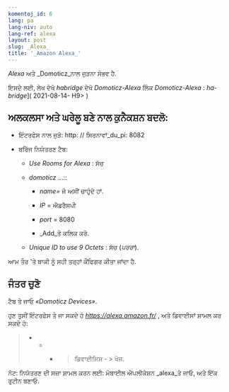 ```yaml
---
komentoj_id: 6
lang: pa
lang-niv: auto
lang-ref: alexa
layout: post
slug: _Alexa_
title: '_Amazon Alexa_'
---
```


 _Alexa_ ਅਤੇ _Domoticz_ਨਾਲ ਜੁੜਨਾ ਸੰਭਵ ਹੈ.

ਇਸਦੇ ਲਈ, ਲੇਖ ਦੇਖੋ  _habridge_ ਦੇਖੋ  _Domoticz-Alexa_  ਲਿੰਕ  _Domoticz-Alexa_ :  _ha-bridge_]( 2021-08-14- H9> )


## ਅਲਕਲਸਾ ਅਤੇ ਘਰੇਲੂ ਬਣੇ ਨਾਲ ਕੁਨੈਕਸ਼ਨ ਬਦਲੋ:
- ਇੰਟਰਫੇਸ ਨਾਲ ਜੁੜੋ: http: // ਸਿਰਨਾਵਾਂ_du_pi: 8082


- ਬਰਿੱਜ ਨਿਯੰਤਰਣ ਟੈਬ:


  - _Use Rooms for Alexa_ : ਸੱਚ


  - _domoticz_ ...::


    - _name=_ ਜੋ ਅਸੀਂ ਚਾਹੁੰਦੇ ਹਾਂ.


    - _IP_ = ਐਡਰੈਸਪੀ


    - _port_ = 8080


    -  _Add_ਤੇ ਕਲਿਕ ਕਰੋ.


  - _Unique ID to use 9 Octets_ : ਸੱਚ (_ਪਰਰਾ_).


    
ਆਮ ਤੌਰ 'ਤੇ ਬਾਕੀ ਨੂੰ ਸਹੀ ਤਰ੍ਹਾਂ ਕੌਂਫਿਗਰ ਕੀਤਾ ਜਾਂਦਾ ਹੈ.

## ਜੰਤਰ ਚੁਣੋ
ਟੈਬ ਤੇ ਜਾਓ _«Domoticz Devices»_.

ਹੁਣ ਤੁਸੀਂ ਇੰਟਰਫੇਸ ਤੇ ਜਾ ਸਕਦੇ ਹੋ  _https://alexa.amazon.fr/_ , ਅਤੇ ਡਿਵਾਈਸਾਂ ਸ਼ਾਮਲ ਕਰ ਸਕਦੇ ਹੋ: 
 >  - - - >  ਡਿਵਾਈਸਿਸ - >  ਖੋਜ. 

ਨੋਟ: ਨਿਯੰਤਰਣ ਦੀ ਸਜ਼ਾ ਸ਼ਾਮਲ ਕਰਨ ਲਈ:
ਮੋਬਾਈਲ ਐਪਲੀਕੇਸ਼ਨ _alexa_ਤੇ ਜਾਓ, ਅਤੇ ਇੱਕ ਰੁਟੀਨ ਬਣਾਓ.



